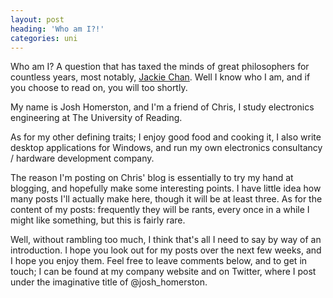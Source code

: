 ```yaml
---
layout: post
heading: 'Who am I?!'
categories: uni
---
```


Who am I? A question that has taxed the minds of great philosophers for countless years, most notably, [Jackie Chan](http://en.wikipedia.org/wiki/Who_Am_I%3F). Well I know who I am, and if you choose to read on, you will too shortly.

My name is Josh Homerston, and I'm a friend of Chris, I study electronics engineering at The University of Reading.

As for my other defining traits; I enjoy good food and cooking it, I also write desktop applications for Windows, and run my own electronics consultancy / hardware development company.

The reason I'm posting on Chris' blog is essentially to try my hand at blogging, and hopefully make some interesting points. I have little idea how many posts I'll actually make here, though it will be at least three. As for the content of my posts: frequently they will be rants, every once in a while I might like something, but this is fairly rare.

Well, without rambling too much, I think that's all I need to say by way of an introduction. I hope you look out for my posts over the next few weeks, and I hope you enjoy them. Feel free to leave comments below, and to get in touch; I can be found at my company website and on Twitter, where I post under the imaginative title of @josh_homerston.
